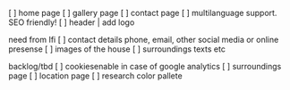 [ ] home page
[ ] gallery page
[ ] contact page
[ ] multilanguage support. SEO friendly!
[ ] header | add logo

need from Ifi
[ ] contact details phone, email, other social media or online presense
[ ] images of the house
[ ] surroundings texts etc

backlog/tbd
[ ] cookiesenable in case of google analytics
[ ] surroundings page
[ ] location page
[ ] research color pallete
